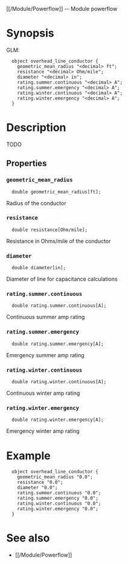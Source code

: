 [[/Module/Powerflow]] -- Module powerflow

# Synopsis
GLM:
~~~
  object overhead_line_conductor {
    geometric_mean_radius "<decimal> ft";
    resistance "<decimal> Ohm/mile";
    diameter "<decimal> in";
    rating.summer.continuous "<decimal> A";
    rating.summer.emergency "<decimal> A";
    rating.winter.continuous "<decimal> A";
    rating.winter.emergency "<decimal> A";
  }
~~~

# Description

TODO

## Properties

### `geometric_mean_radius`
~~~
  double geometric_mean_radius[ft];
~~~

Radius of the conductor

### `resistance`
~~~
  double resistance[Ohm/mile];
~~~

Resistance in Ohms/mile of the conductor

### `diameter`
~~~
  double diameter[in];
~~~

Diameter of line for capacitance calculations

### `rating.summer.continuous`
~~~
  double rating.summer.continuous[A];
~~~

Continuous summer amp rating

### `rating.summer.emergency`
~~~
  double rating.summer.emergency[A];
~~~

Emergency summer amp rating

### `rating.winter.continuous`
~~~
  double rating.winter.continuous[A];
~~~

Continuous winter amp rating

### `rating.winter.emergency`
~~~
  double rating.winter.emergency[A];
~~~

Emergency winter amp rating

# Example

~~~
  object overhead_line_conductor {
    geometric_mean_radius "0.0";
    resistance "0.0";
    diameter "0.0";
    rating.summer.continuous "0.0";
    rating.summer.emergency "0.0";
    rating.winter.continuous "0.0";
    rating.winter.emergency "0.0";
  }
~~~

# See also
* [[/Module/Powerflow]]

